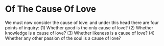 # Of The Cause Of Love

We must now consider the cause of love: and under this head there are four points of inquiry:
(1) Whether good is the only cause of love?
(2) Whether knowledge is a cause of love?
(3) Whether likeness is a cause of love?
(4) Whether any other passion of the soul is a cause of love?